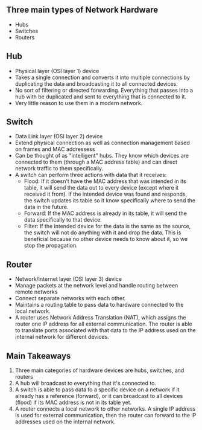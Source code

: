 ## Three main types of Network Hardware
  - Hubs
  - Switches
  - Routers

## Hub
  - Physical layer (OSI layer 1) device
  - Takes a single connection and converts it into multiple connections by duplicating the data and broadcasting it to all connected devices.
  - No sort of filtering or directed forwarding. Everything that passes into a hub with be duplicated and sent to everything that is connected to it.
  - Very little reason to use them in a modern network.

## Switch
  - Data Link layer (OSI layer 2) device
  - Extend physical connection as well as connection management based on frames and MAC addressess
  - Can be thought of as "intelligent" hubs. They know which devices are connected to them (through a MAC address table) and can direct network traffic to them specifically.
  - A switch can perform three actions with data that it receives:
    - Flood: If it doesn't have the MAC address that was intended in its table, it will send the data out to every device (except where it received it from). If the intended device was found and responds, the switch updates its table so it know specifically where to send the data in the future.
    - Forward: If the MAC address is already in its table, it will send the data specifically to that device.
    - Filter: If the intended device for the data is the same as the source, the switch will not do anything with it and drop the data. This is beneficial because no other device needs to know about it, so we stop the propagation.

## Router
  - Network/Internet layer (OSI layer 3) device
  - Manage packets at the network level and handle routing between remote networks
  - Connect separate networks with each other.
  - Maintains a routing table to pass data to hardware connected to the local network.
  - A router uses Network Address Translation (NAT), which assigns the router one IP address for all external communication. The router is able to translate ports associated with that data to the IP address used on the internal network for different devices.




## Main Takeaways
1. Three main categories of hardware devices are hubs, switches, and routers
2. A hub will broadcast to everything that it's connected to.
3. A switch is able to pass data to a specific device on a network if it already has a reference (forward), or it can broadcast to all devices (flood) if its MAC address is not in its table yet.
4. A router connects a local network to other networks. A single IP address is used for external communication, then the router can forward to the IP addresses used on the internal network.
